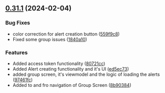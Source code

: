 ## [0.31.1](https://github.com/Kshitiz1403/Alertly/compare/v0.31.0...v0.31.1) (2024-02-04)


### Bug Fixes

* color correction for alert creation button ([559f9c8](https://github.com/Kshitiz1403/Alertly/commit/559f9c8d881050cca43fff894553394c1ddab0bc))
* Fixed some group issues ([1840a10](https://github.com/Kshitiz1403/Alertly/commit/1840a107164022cb17e40eb90f04d74331deea4c))


### Features

* Added access token functionality ([80721cc](https://github.com/Kshitiz1403/Alertly/commit/80721cce1f6131d81cac3d8627c6eaf4d8aeaddf))
* Added Alert creating functionality and it's UI ([ed5ec73](https://github.com/Kshitiz1403/Alertly/commit/ed5ec73ddc817cb907c5ca72c96b6f801308849b))
* added group screen, it's viewmodel and the logic of loading the alerts ([97461fc](https://github.com/Kshitiz1403/Alertly/commit/97461fcb82f08167be9762fe03018a32bdf305f5))
* Added to and fro navigation of Group Screen ([8b90384](https://github.com/Kshitiz1403/Alertly/commit/8b903846058f881170c110f865fd13a20159ceb8))



